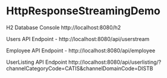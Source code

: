 # HttpResponseStreamingDemo

H2 Database Console
http://localhost:8080/h2

Users API Endpoint -
http://localhost:8080/api/userstream

Employee API Endpoint -
http://localhost:8080/api/employee 

UserListing API Endpoint
http://localhost:8080/api/userlisting/?channelCategoryCode=CATIS&channelDomainCode=DISTB
